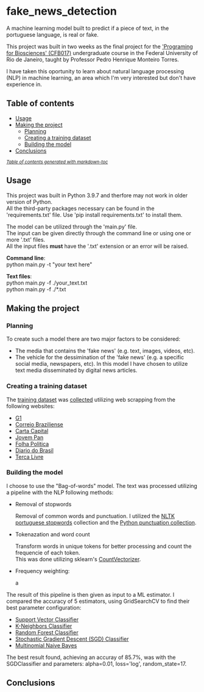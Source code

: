 # fake_news_detection
A machine learning model built to predict if a piece of text, in the portuguese language, is real or fake.

This project was built in two weeks as the final project for the ['Programing for Biosciences' (CFB017)](https://siga.ufrj.br/sira/repositorio-curriculo/disciplinas/9FF2077D-92A4-F799-307D-EA47BB21E873.html) undergraduate course in the Federal University of Rio de Janeiro, taught by Professor Pedro Henrique Monteiro Torres.

I have taken this oportunity to learn about natural language processing (NLP) in machine learning, an area which I'm very interested but don't have experience in.

## Table of contents
* [Usage](#usage)
* [Making the project](#making-the-project)
  + [Planning](#planning)
  + [Creating a training dataset](#creating-a-training-dataset)
  + [Building the model](#building-the-model)
* [Conclusions](#conclusions)

<small><i><a href='http://ecotrust-canada.github.io/markdown-toc/'>Table of contents generated with markdown-toc</a></i></small>

## Usage
This project was built in Python 3.9.7 and therfore may not work in older version of Python.\
All the third-party packages necessary can be found in the 'requirements.txt' file. Use 'pip install requirements.txt' to install them. 

The model can be utilized through the 'main.py' file.\
The input can be given directly through the command line or using one or more '.txt' files.\
All the input files **must** have the '.txt' extension or an error will be raised. 

   **Command line**:\
       python main.py -t "your text here"

   **Text files**:\
       python main.py -f ./your_text.txt\
       python main.py -f ./*.txt

## Making the project
### Planning
To create such a model there are two major factors to be considered:
* The media that contains the 'fake news' (e.g. text, images, videos, etc).
* The vehicle for the dessimination of the 'fake news' (e.g. a specific social media, newspapers, etc).
In this model I have chosen to utilize text media disseminated by digital news articles.

### Creating a training dataset
The [training dataset](https://github.com/jpvasquesc/fake_news_detection/tree/main/training_data) was [collected](https://github.com/jpvasquesc/fake_news_detection/tree/main/news_scrapping) utilizing web scrapping from the following websites:
* [G1](https://g1.globo.com/)
* [Correio Braziliense](https://www.correiobraziliense.com.br/)
* [Carta Capital](https://www.cartacapital.com.br/)
* [Jovem Pan](https://jovempan.com.br/)
* [Folha Politica](https://www.folhapolitica.org/)
* [Diario do Brasil](https://diariodobrasil.org/)
* [Terca Livre](https://tercalivre.com.br/)

### Building the model
I choose to use the "Bag-of-words" model. The text was processed utilizing a pipeline with the NLP following methods:
* Removal of stopwords

   Removal of common words and punctuation. I utilized the [NLTK portuguese stopwords](http://www.nltk.org/nltk_data/) collection and the [Python punctuation collection](https://docs.python.org/3/library/string.html#string.punctuation).

* Tokenazation and word count

   Transform words in unique tokens for better processing and count the frequencie of each token.\
   This was done utilizing sklearn's [CountVectorizer](https://scikit-learn.org/stable/modules/generated/sklearn.feature_extraction.text.CountVectorizer.html).

* Frequency weighting: 
   
   a

The result of this pipeline is then given as input to a ML estimator. I compared the accuracy of 5 estimators, using GridSearchCV to find their best parameter configuration:
* [Support Vector Classifier](https://scikit-learn.org/stable/modules/generated/sklearn.svm.SVC.html)
* [K-Neighbors Classifier](https://scikit-learn.org/stable/modules/generated/sklearn.neighbors.KNeighborsClassifier.html)
* [Random Forest Classifier](https://scikit-learn.org/stable/modules/generated/sklearn.ensemble.RandomForestClassifier.html)
* [Stochastic Gradient Descent (SGD) Classifier](https://scikit-learn.org/stable/modules/generated/sklearn.linear_model.SGDClassifier.html)
* [Multinomial Naive Bayes](https://scikit-learn.org/stable/modules/generated/sklearn.naive_bayes.MultinomialNB.html)

The best result found, achieving an accuray of 85.7%, was with the SGDClassifier and parameters: alpha=0.01, loss='log', random_state=17.

## Conclusions
